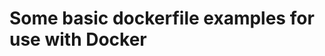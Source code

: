 Some basic dockerfile examples for use with Docker
==================================================
